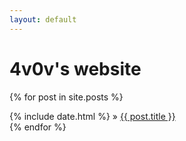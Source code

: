 ```yaml
---
layout: default
---
```


# 4v0v's website


{% for post in site.posts %}
<div class="media t-hackcss-media">
    <div class="media-body">
        <span>
            {% include date.html %}
            &raquo;
            <a href="{{ post.url | prepend: site.baseurl }}"> {{ post.title }} </a>
        </span>
    </div>
</div>
{% endfor %}